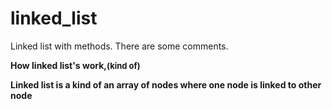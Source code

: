 # linked_list
Linked list with methods.
There are some comments.
<p><b> How linked list's work,</font><font size="2" >(kind of)</font></p>

<p> Linked list is a kind of an array of nodes where one node is linked to other node</p>
